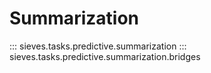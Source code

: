 # Summarization

::: sieves.tasks.predictive.summarization
::: sieves.tasks.predictive.summarization.bridges